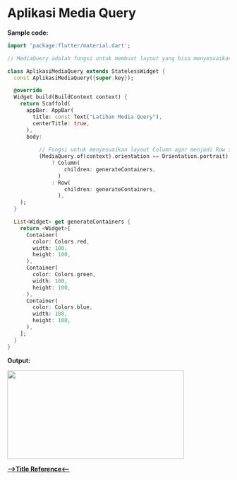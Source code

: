 # Aplikasi Media Query

__Sample code:__

```dart
import 'package:flutter/material.dart';

// MediaQuery adalah fungsi untuk membuat layout yang bisa menyesuaikan layar nya

class AplikasiMediaQuery extends StatelessWidget {
  const AplikasiMediaQuery({super.key});

  @override
  Widget build(BuildContext context) {
    return Scaffold(
      appBar: AppBar(
        title: const Text("Latihan Media Query"),
        centerTitle: true,
      ),
      body:
      
          // Fungsi untuk menyesuaikan layout Column agar menjadi Row saat layar di lanscape agar gambar tidak error
          (MediaQuery.of(context).orientation == Orientation.portrait)
              ? Column(
                  children: generateContainers,
                )
              : Row(
                  children: generateContainers,
                ),
    );
  }

  List<Widget> get generateContainers {
    return <Widget>[
      Container(
        color: Colors.red,
        width: 100,
        height: 100,
      ),
      Container(
        color: Colors.green,
        width: 100,
        height: 100,
      ),
      Container(
        color: Colors.blue,
        width: 100,
        height: 100,
      ),
    ];
  }
}

```

__Output:__

<img src="https://user-images.githubusercontent.com/88677064/189798177-71c66889-1a97-4660-8a9c-31a4941d69fb.png" width="400" height="200">

[__-->Title Reference<--__]()
